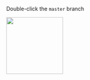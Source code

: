 Double-click the `master` branch

<img src="{{baseUrl}}/gitAndGithub/branch/images/sourcetree_3.png" height="150" />
<p/>
